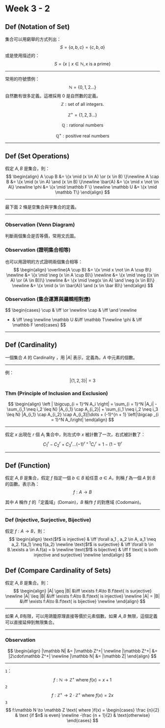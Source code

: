 # Week 3 - 2

## Def (Notation of Set)

集合可以用窮舉的方式列出：
$$
S = \{a, b, c\} = \{c, b, a\}
$$
或是使用描述的：
$$
S = \{x \mid x \in \mathbb N, x \text{ is a prime}\}
$$

---

常用的符號慣例：
$$
\mathbb N = \{0, 1, 2 \dots\}
$$
自然數有很多定義。這裡採用 0 是自然數的定義。
$$
\mathbb Z : \text{set of all integers.}
$$

$$
\mathbb Z^+ = \{1, 2, 3 \dots\}
$$

$$
\mathbb Q : \text{rational numbers}
$$

$$
\mathbb Q^+ : \text{positive real numbers}
$$

---

## Def (Set Operations)

假定 $A, B$ 是集合，則：
$$
\begin{align}
A \cup B &= \{x \mid (x \in A) \or (x \in B) \}\newline
A \cap B &= \{x \mid (x \in A) \and (x \in B) \}\newline
\bar{A} &= \{x \mid x \not \in A\} \newline
\phi &= \{x \mid \mathbb F \} \newline
\mathbb U &= \{x \mid \mathbb T\}
\end{align}
$$

---

最下面 2 條是空集合與宇集合的定義。

---

### Observation (Venn Diagram)

判斷兩個集合是否等價，常用文氏圖。

### Observation (證明集合相等)

也可以用證明的方式證明兩個集合相等：
$$
\begin{align}
\overline{A \cup B} &= \{x \mid x \not \in A \cup B\} \newline
&= \{x \mid \neg (x \in A \cup B)\} \newline
&= \{x \mid \neg ((x \in A) \or (A \in B))\} \newline
&= \{x \mid \neg(x \in A) \and \neg (x \in B)\} \newline
&= \{x \mid (x \in \bar{A}) \and (x \in \bar B)\}
\end{align}
$$

### Observation (集合運算與邏輯相對應)

$$
\begin{cases}
\cup & \iff \or \newline
\cap & \iff \and \newline
- & \iff \neg \newline
\mathbb U &\iff \mathbb T\newline
\phi & \iff \mathbb F
\end{cases}
$$

---

## Def (Cardinality)

一個集合 $A$ 的 Cardinality ，用 $|A|$ 表示，定義為，$A$ 中元素的個數。

---

例：
$$
|\{1, 2, 3\}| = 3
$$

### Thm (Principle of Inclusion and Exclusion)

$$
\begin{align}
\left | \bigcup_{i = 1}^N A_i \right| = \sum_{i = 1}^N |A_i| - \sum_{i_1 \neq i_2 \leq N} |A_{i_1} \cap A_{i_2}| + \sum_{i_1 \neq i_2 \neq i_3 \leq N} |A_{i_1} \cap A_{i_2} \cap A_{i_3}|\dots + (-1)^{n + 1} \left|\bigcap _{i = 1}^N A_i\right|
\end{align}
$$

---

假定 $x$ 出現在 $r$ 個 $A_i$ 集合中，則左式中 $x$ 被計數了一次，右式被計數了：
$$
C^{r}_1 - C^{r}_2 + C^{r}_3 \dots (-1)^{r + 1} C^{r}_r = 1-(1 - 1)^r
$$

---

## Def (Function)

假定 $A, B$ 是集合，假定 $f$ 指定一個 $b\in B$ 給任意 $a \in A$，則稱 $f$ 為一個 $A$ 到 $B$ 的函數。表示為：
$$
f : A \to B
$$

其中 $A$ 稱作 $f$ 的「定義域」(Domain)，$B$ 稱作 $f$ 的對應域 (Codomain)。 

---

### Def (Injective, Surjective, Bijective)

假定 $f : A \to B$，則：
$$
\begin{align}
\text{$f$ is injective} & \iff \forall a_1 , a_2 \in A, a_1 \neq a_2. f(a_1) \neq f(a_2) \newline
\text{$f$ is surjective} & \iff \forall b \in B.\exists a \in A.f(a) = b \newline
\text{$f$ is bijective} & \iff f \text{ is both injective and surjective} \newline
\end{align}
$$

## Def (Compare Cardinality of Sets)

假定 $A, B$ 是集合。則：
$$
\begin{align}
|A| \geq |B| &\iff \exists f:A\to B.f\text{ is surjective} \newline
|A| \leq |B| &\iff \exists f:A\to B.f\text{ is injective} \newline
|A| = |B| &\iff \exists f:A\to B.f\text{ is bijective} \newline
\end{align}
$$

---

如果 $A, B$有限，可以用鴿籠原理直接等價於元素個數。如果 $A, B$ 無限，這個定義可以直接延伸到無限集合。

---

### Observation

$$
\begin{align}
|\mathbb N| &= |\mathbb Z^+| \newline
|\mathbb Z^+| &= |2\cdot\mathbb Z^+| \newline
|\mathbb N| &= |\mathbb Z| 
\end{align}
$$

---

`1`：
$$
f : \mathbb N \to \mathbb Z^+ \text{ where } f(x) = x + 1
$$
`2`
$$
f : \mathbb Z^+ \to 2\cdot \mathbb Z^+ \text{ where } f(x) = 2x
$$
`3`
$$
f:\mathbb N \to \mathbb Z \text{ where }f(x) = \begin{cases}
\frac {n}{2} & \text {if $n$ is even} \newline
-\frac {n + 1}{2} & \text{otherwise}
\end{cases}
$$

